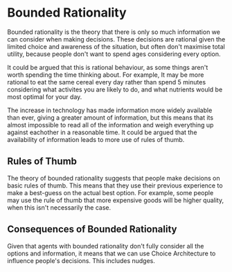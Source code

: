 # Bounded Rationality #
Bounded rationality is the theory that there is only so much information we can consider when making decisions.
These decisions are rational given the limited choice and awareness of the situation, but often don't maximise total utility, because people don't want to spend ages considering every option.

It could be argued that this is rational behaviour, as some things aren't worth spending the time thinking about. For example, It may be more rational to eat the same cereal every day rather than spend 5 minutes considering what activites you are likely to do, and what nutrients would be most optimal for your day.

The increase in technology has made information more widely available than ever, giving a greater amount of information, but this means that its almost impossible to read all of the information and weigh everything up against eachother in a reasonable time. It could be argued that the availability of information leads to more use of rules of thumb.

## Rules of Thumb ##
The theory of bounded rationality suggests that people make decisions on basic rules of thumb.
This means that they use their previous experience to make a best-guess on the actual best option.
For example, some people may use the rule of thumb that more expensive goods will be higher quality, when this isn't necessarily the case.

## Consequences of Bounded Rationality ##
Given that agents with bounded rationality don't fully consider all the options and information, it means that we can use Choice Architecture to influence people's decisions. This includes nudges.
